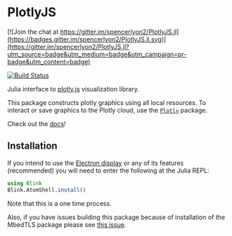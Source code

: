 # PlotlyJS

[![Join the chat at https://gitter.im/spencerlyon2/PlotlyJS.jl](https://badges.gitter.im/spencerlyon2/PlotlyJS.jl.svg)](https://gitter.im/spencerlyon2/PlotlyJS.jl?utm_source=badge&utm_medium=badge&utm_campaign=pr-badge&utm_content=badge)

[![Build Status](https://travis-ci.org/spencerlyon2/PlotlyJS.jl.svg?branch=master)](https://travis-ci.org/spencerlyon2/PlotlyJS.jl)

Julia interface to [plotly.js][_plotlyjs] visualization library.

This package constructs plotly graphics using all local resources. To interact or save graphics to the Plotly cloud, use the  [`Plotly`](https://github.com/plotly/Plotly.jl) package.

Check out the [docs](http://spencerlyon.com/PlotlyJS.jl/)!



[_plotlyjs]: https://plot.ly/javascript

## Installation

If you intend to use the [Electron display](http://spencerlyon.com/PlotlyJS.jl/syncplots/#electronplot) or any of its features (recommended) you will need to enter the following at the Julia REPL:

```julia
using Blink
Blink.AtomShell.install()
```

Note that this is a one time process.

Also, if you have issues building this package because of installation of the MbedTLS  package please see [this issue](https://github.com/spencerlyon2/PlotlyJS.jl/issues/83).


